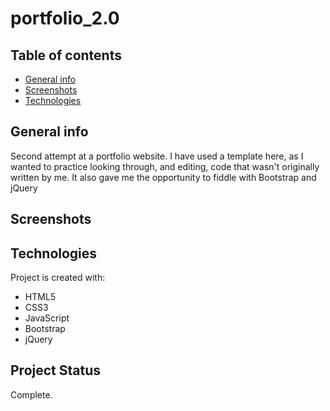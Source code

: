 # portfolio_2.0

## Table of contents
* [General info](#general-info)
* [Screenshots](#screenshots)
* [Technologies](#technologies)

## General info
Second attempt at a portfolio website. I have used a template here, as I wanted to practice looking through, and editing, code that wasn't originally written by me. It also gave me the opportunity to fiddle with Bootstrap and jQuery

## Screenshots


## Technologies
Project is created with:
* HTML5
* CSS3
* JavaScript
* Bootstrap
* jQuery

## Project Status
Complete. 
